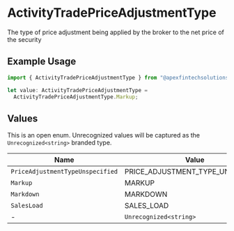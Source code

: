 # ActivityTradePriceAdjustmentType

The type of price adjustment being applied by the broker to the net price of the security

## Example Usage

```typescript
import { ActivityTradePriceAdjustmentType } from "@apexfintechsolutions/ascend-sdk/models/components";

let value: ActivityTradePriceAdjustmentType =
  ActivityTradePriceAdjustmentType.Markup;
```

## Values

This is an open enum. Unrecognized values will be captured as the `Unrecognized<string>` branded type.

| Name                              | Value                             |
| --------------------------------- | --------------------------------- |
| `PriceAdjustmentTypeUnspecified`  | PRICE_ADJUSTMENT_TYPE_UNSPECIFIED |
| `Markup`                          | MARKUP                            |
| `Markdown`                        | MARKDOWN                          |
| `SalesLoad`                       | SALES_LOAD                        |
| -                                 | `Unrecognized<string>`            |